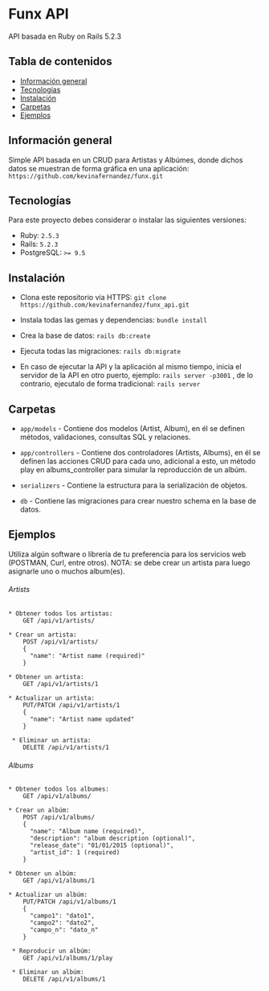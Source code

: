 # Funx API 

API basada en Ruby on Rails 5.2.3

## Tabla de contenidos
* [Información general](#información-general)
* [Tecnologías](#tecnologías)
* [Instalación](#instalación) 
* [Carpetas](#carpetas)
* [Ejemplos](#ejemplos)

## Información general
Simple API basada en un CRUD para Artistas y Albúmes, donde dichos datos se muestran de forma gráfica en una aplicación: `https://github.com/kevinafernandez/funx.git`
	
## Tecnologías
Para este proyecto debes considerar o instalar las siguientes versiones:
  * Ruby: `2.5.3`
  * Rails: `5.2.3`
  * PostgreSQL: `>= 9.5`

## Instalación
* Clona este repositorio vía HTTPS: `git clone https://github.com/kevinafernandez/funx_api.git`

* Instala todas las gemas y dependencias: `bundle install`

* Crea la base de datos: `rails db:create`

* Ejecuta todas las migraciones: `rails db:migrate`

* En caso de ejecutar la API y la aplicación al mismo tiempo, inicia el servidor de la API en otro puerto, ejemplo: `rails server -p3001` , de lo contrario, ejecutalo de forma tradicional: `rails server`


## Carpetas

* `app/models` - Contiene dos modelos (Artist, Album), en él se definen métodos, validaciones, consultas SQL y relaciones.

* `app/controllers` - Contiene dos controladores (Artists, Albums), en él se definen las acciones CRUD para cada uno, adicional a esto, un método play en albums_controller para simular la reproducción de un albúm.

* `serializers` - Contiene la estructura para la serialización de objetos.

* `db` - Contiene las migraciones para crear nuestro schema en la base de datos.

## Ejemplos

Utiliza algún software o librería de tu preferencia para los servicios web (POSTMAN, Curl, entre otros). NOTA: se debe crear un artista para luego asignarle uno o muchos album(es).

###### Artists
```
* Obtener todos los artistas:
    GET /api/v1/artists/

* Crear un artista:
    POST /api/v1/artists/
    {
      "name": "Artist name (required)"
    }

* Obtener un artista:    
    GET /api/v1/artists/1

* Actualizar un artista:
    PUT/PATCH /api/v1/artists/1
    {
      "name": "Artist name updated"
    }

 * Eliminar un artista:
    DELETE /api/v1/artists/1
```

###### Albums
```
* Obtener todos los albumes:
    GET /api/v1/albums/

* Crear un albúm:
    POST /api/v1/albums/
    {
      "name": "Album name (required)",
      "description": "album description (optional)",
      "release_date": "01/01/2015 (optional)",
      "artist_id": 1 (required)
    }

* Obtener un albúm:    
    GET /api/v1/albums/1

* Actualizar un albúm:
    PUT/PATCH /api/v1/albums/1
    {
      "campo1": "dato1",
      "campo2": "dato2",
      "campo_n": "dato_n"
    }

 * Reproducir un albúm:
    GET /api/v1/albums/1/play

 * Eliminar un albúm:
    DELETE /api/v1/albums/1
```